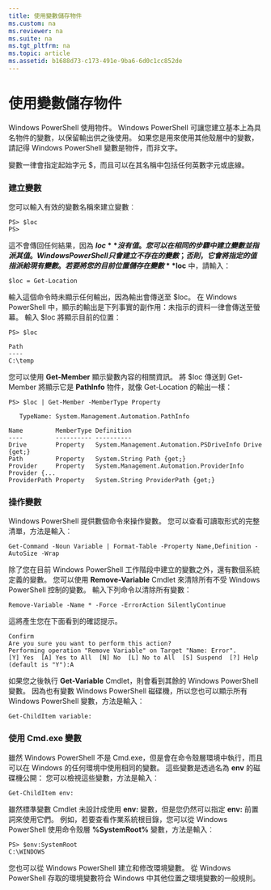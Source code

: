 ```yaml
---
title: 使用變數儲存物件
ms.custom: na
ms.reviewer: na
ms.suite: na
ms.tgt_pltfrm: na
ms.topic: article
ms.assetid: b1688d73-c173-491e-9ba6-6d0c1cc852de
---
```

# 使用變數儲存物件
Windows PowerShell 使用物件。 Windows PowerShell 可讓您建立基本上為具名物件的變數，以保留輸出供之後使用。 如果您是用來使用其他殼層中的變數，請記得 Windows PowerShell 變數是物件，而非文字。

變數一律會指定起始字元 $，而且可以在其名稱中包括任何英數字元或底線。

### 建立變數
您可以輸入有效的變數名稱來建立變數︰

```
PS> $loc
PS>
```

這不會傳回任何結果，因為 **$loc** 沒有值。 您可以在相同的步驟中建立變數並指派其值。 Windows PowerShell 只會建立不存在的變數；否則，它會將指定的值指派給現有變數。 若要將您的目前位置儲存在變數 **$loc** 中，請輸入：

```
$loc = Get-Location
```

輸入這個命令時未顯示任何輸出，因為輸出會傳送至 $loc。 在 Windows PowerShell 中，顯示的輸出是下列事實的副作用：未指示的資料一律會傳送至螢幕。 輸入 $loc 將顯示目前的位置：

```
PS> $loc

Path
----
C:\temp
```

您可以使用 **Get-Member** 顯示變數內容的相關資訊。 將 $loc 傳送到 Get-Member 將顯示它是 **PathInfo** 物件，就像 Get-Location 的輸出一樣：

```
PS> $loc | Get-Member -MemberType Property

   TypeName: System.Management.Automation.PathInfo

Name         MemberType Definition
----         ---------- ----------
Drive        Property   System.Management.Automation.PSDriveInfo Drive {get;}
Path         Property   System.String Path {get;}
Provider     Property   System.Management.Automation.ProviderInfo Provider {...
ProviderPath Property   System.String ProviderPath {get;}
```

### 操作變數
Windows PowerShell 提供數個命令來操作變數。 您可以查看可讀取形式的完整清單，方法是輸入︰

```
Get-Command -Noun Variable | Format-Table -Property Name,Definition -AutoSize -Wrap
```

除了您在目前 Windows PowerShell 工作階段中建立的變數之外，還有數個系統定義的變數。 您可以使用 **Remove-Variable** Cmdlet 來清除所有不受 Windows PowerShell 控制的變數。 輸入下列命令以清除所有變數：

```
Remove-Variable -Name * -Force -ErrorAction SilentlyContinue
```

這將產生您在下面看到的確認提示。

```
Confirm
Are you sure you want to perform this action?
Performing operation "Remove Variable" on Target "Name: Error".
[Y] Yes  [A] Yes to All  [N] No  [L] No to All  [S] Suspend  [?] Help
(default is "Y"):A
```

如果您之後執行 **Get-Variable** Cmdlet，則會看到其餘的 Windows PowerShell 變數。 因為也有變數 Windows PowerShell 磁碟機，所以您也可以顯示所有 Windows PowerShell 變數，方法是輸入︰

```
Get-ChildItem variable:
```

### 使用 Cmd.exe 變數
雖然 Windows PowerShell 不是 Cmd.exe，但是會在命令殼層環境中執行，而且可以在 Windows 的任何環境中使用相同的變數。 這些變數是透過名為 **env** 的磁碟機公開： 您可以檢視這些變數，方法是輸入︰

```
Get-ChildItem env:
```

雖然標準變數 Cmdlet 未設計成使用 **env:** 變數，但是您仍然可以指定 **env:** 前置詞來使用它們。 例如，若要查看作業系統根目錄，您可以從 Windows PowerShell 使用命令殼層 **%SystemRoot%** 變數，方法是輸入︰

```
PS> $env:SystemRoot
C:\WINDOWS
```

您也可以從 Windows PowerShell 建立和修改環境變數。 從 Windows PowerShell 存取的環境變數符合 Windows 中其他位置之環境變數的一般規則。



<!--HONumber=Apr16_HO1-->


